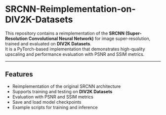 # SRCNN-Reimplementation-on-DIV2K-Datasets

This repository contains a reimplementation of the **SRCNN (Super-Resolution Convolutional Neural Network)** for image super-resolution, trained and evaluated on **DIV2K Datasets**.  
It is a PyTorch-based implementation that demonstrates high-quality upscaling and performance evaluation with PSNR and SSIM metrics.

---

## Features

- Reimplementation of the original SRCNN architecture
- Supports training and testing on **DIV2K Datasets**
- Evaluation with PSNR and SSIM metrics
- Save and load model checkpoints
- Example scripts for training and inference
